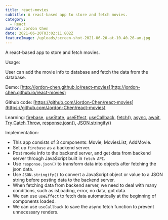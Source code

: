 ```yaml
---
title: react-movies
subtitle: A react-based app to store and fetch movies.
category:
  - React
author: Jordon Chen
date: 2021-06-20T03:02:11.802Z
featureImage: /uploads/screen-shot-2021-06-20-at-10.40.26-am.jpg
---
```

A react-based app to store and fetch movies.

Usage:

User can add the movie info to database and fetch the data from the database.

Demo: [http://jordon-chen.github.io/react-movies](http://jordon-chen.github.io/react-movies)

Github code: [https://github.com/Jordon-Chen/react-movies](https://github.com/Jordon-Chen/react-movies)

Learning: [firebase](https://firebase.google.com/), [useState](https://reactjs.org/docs/hooks-reference.html#usestate), [useEffect](https://reactjs.org/docs/hooks-reference.html#useeffect), [useCallback](https://reactjs.org/docs/hooks-reference.html#usecallback), [fetch()](https://developer.mozilla.org/en-US/docs/Web/API/Fetch_API/Using_Fetch), [async](https://developer.mozilla.org/en-US/docs/Web/JavaScript/Reference/Statements/async_function), [await](https://developer.mozilla.org/en-US/docs/Web/JavaScript/Reference/Operators/await), [Try Catch Throw](https://www.w3schools.com/js/js_errors.asp),  [response.josn()](https://developer.mozilla.org/en-US/docs/Web/API/Body/json), [JSON.stringify()](https://developer.mozilla.org/en-US/docs/Web/JavaScript/Reference/Global_Objects/JSON/stringify)

Implementation:

- This app consists of 3 components: Movie, MoviesList, AddMovie.
- Set up `firebase` as a backend server.
- Post movie info to the backend server, and get data from backend server through JavaScript built in `fetch API`.
- Use `response.json()` to transform data into objects after fetching the json data.
- Use `JSON.stringify()` to convert a JavaScript object or value to a JSON string before posting data to the backend server.
- When fetching data from backend server, we need to deal with many conditions, such as isLoading, error, no data, got data.
- We can use `useEffect` to fetch data automatically at the beginning of components loaded.
- We can use `useCallback` to save the async fetch function to prevent unnecessary renders.